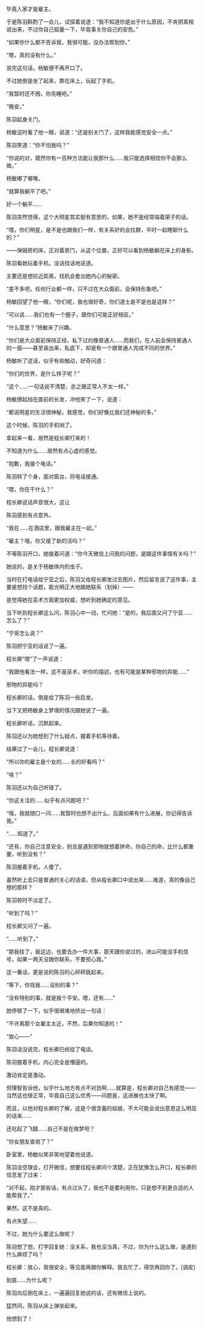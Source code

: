 毕竟人家才是雇主。

于是陈羽斟酌了一会儿，试探着说道：“我不知道你是出于什么原因，不肯把真相说出来，不过你自己掂量一下，毕竟事关你自己的安危。”

“如果你什么都不告诉我，我很可能，没办法帮到你。”

“嗯，真的没有什么。”

说完这句话，杨敏便不再开口了。

不过她倒是坐了起来，靠在床上，玩起了手机。

“我暂时还不困，你先睡吧。”

“晚安。”

陈羽起身关门。

杨敏这时看了他一眼，说道：“还是别关门了，这样我能感觉安全一点。”

陈羽笑道：“你不怕我吗？”

“你说的对，既然你有一百种方法能让我那什么……我只能选择相信你不会那么做。”

杨敏嘟了嘟嘴，

“就算我躺平了吧。”

好一个躺平……

陈羽突然觉得，这个大明星其实挺有意思的，如果，她不是经常端着架子的话。

“喂，你们明星，是不是也跟我们一样，有关系好的会拉群，平时一起瞎聊什么的？”

——保姆房的床，正对着房门，从这个位置，正好可以看到杨敏躺在床上的身影。

陈羽看她玩着手机，没话找话地说道。

主要还是想拉近距离，找机会套出她内心的秘密。

“差不多吧，任何行业都一样，只不过在大众面前，会保持形象吧。”

杨敏回望了他一眼，“你们呢，我也很好奇，你们道士是不是也是这样？”

“可以说……我们也有一个圈子，跟你们可能正好相反。”

“什么意思？”杨敏来了兴趣。

“你们是大众面前保持正经，私下过的像普通人……而我们，在人前会保持普通人的一面——甚至装出来，私底下，却是有一个跟普通人完成不同的世界。”

杨敏听了这话，似乎有些触动，好奇问道：

“你们的世界，是什么样子呢？”

“这个……一句话说不清楚，总之跟正常人不太一样。”

杨敏撩起挡在面前的长发，冲他笑了一下，说道：

“都说明星的生活很神秘，我感觉，你们好像比我们还神秘的多。”

这个时候，陈羽的手机响了。

拿起来一看，居然是程长卿打来的！

不知道为什么……居然有点心虚的感觉。

“抱歉，我接个电话。”

陈羽转了个身，面对窗台，将电话接通。

“喂，你在干什么？”

程长卿说话声音很大，这让

陈羽感到有点意外。

“我在……在酒店里，跟我雇主在一起。”

“雇主？哦，你又接了新的活吗？”

不等陈羽开口，她接着问道：“你今天微信上问我的问题，是跟这件事情有关吗？”

她说的，是关于杨敏体内的虫子。

当时在打电话给宁亚之后，陈羽又给程长卿发过去图片，然后留言说了这件事，主要是想找个话题，能光明正大地跟她联系（划掉）——

是觉得她在巫术方面更加权威，想听到她确定的意见。

当下听到程长卿这么问，陈羽心中一动，忙问她：“是的，我后面又问了宁亚……怎么了？”

“宁哥怎么说？”

陈羽把宁亚的话说了一遍。

程长卿“嗯”了一声说道：

“我跟他看法一样，这不是巫术，听你的描述，也有可能是某种邪物的异能……”

邪物的异能吗？

程长卿的话，倒是给了陈羽一些启发。

当下又把杨敏身上梦境的情况跟她说了一遍。

程长卿听话，沉默起来。

陈羽还以为她想到了什么疑点，握着手机等待着。

结果过了一会儿，程长卿说道：

“所以你的雇主是个女的……长的好看吗？”

“啥？”

陈羽还以为自己听错了。

“你这关注的……似乎有点问题吧？”

“哦，我就随口一问……我暂时也想不出什么，后面如果有什么进展，你记得告诉我。”

“……知道了。”

“还有，你自己注意安全，别总是遇到邪物就想着拼命，你自己的命，比什么都重要，听到没有？”

陈羽握着手机，人傻了。

虽然听上去只是普通的关心的话语，但从程长卿口中说出来……难道，真的像自己想的那样？

陈羽顿时不淡定了。

“听到了吗？”

程长卿又问了一遍。

“……听到了。”

“那我挂了，我这边，也要去办一件大事，那天跟你说过的，进山可能没手机信号，如果一两天没跟你联系，不要担心我。”

这一番话，更是说的陈羽的心砰砰跳起来。

“等下，你找我……没别的事？”

“没有特别的事，就是报个平安。嗯，还有……”

她停顿了一下，似乎很艰难地挤出一句话：

“不许离那个女雇主太近，不然，后果你知道的！”

“放心——”

陈羽话没说完，程长卿已经挂了电话。

陈羽握着手机，内心完全是懵逼的。

激动肯定是激动。

但理智告诉他，似乎什么地方有点不对劲啊……就算是，程长卿对自己有感觉——当然这也很正常，毕竟自己这么优秀——问题是，这进展也太快了啊。

而且，以他对程长卿的了解，这是个很含蓄的姑娘，不大可能会说出意思这么明显的话来……

还吃起了飞醋……自己不是在做梦吧？

“你女朋友查岗了？”

卧室里，杨敏似笑非笑地望着他说道。

陈羽没空理会，打开微信，想要找程长卿问个清楚，正在犹豫怎么开口，程长卿的信息发了过来：

“对不起，刚才那些话，有点过头了，我也不是要利用你，只是想不到更合适的人能帮我了。”

果然，这不是真的。

有点失望……

不过，她为什么要这么做呢？

陈羽想了想，打字回复她：没关系，我也没当真，不过，你为什么这么做，是遇到什么麻烦了吗？

程长卿：放心，我很安全，等见面再跟你解释。我去忙了，得空再回你了。[调皮]

到底……为什么呢？

陈羽向后倒在床上，一遍遍回复她说的话，还有微信上说的。

猛然间，陈羽从床上弹坐起来。

他想到了！

